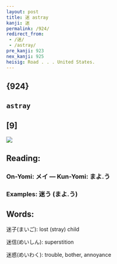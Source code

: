 ```yaml
---
layout: post
title: 迷 astray
kanji: 迷
permalink: /924/
redirect_from:
 - /迷/
 - /astray/
pre_kanji: 923
nex_kanji: 925
heisig: Road . . . United States.
---
```


## {924}

## `astray`

## [9]

<div class="stroke"><img src="E8BFB7.png" /></div>

## Reading:

### On-Yomi: メイ &mdash; Kun-Yomi: まよ.う

### Examples: 迷う (まよ.う)

## Words:

迷子(まいご): lost (stray) child

迷信(めいしん): superstition

迷惑(めいわく): trouble, bother, annoyance
